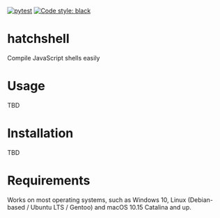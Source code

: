 [![pytest](https://github.com/nth10sd/hatchshell/actions/workflows/pytest.yml/badge.svg)](https://github.com/nth10sd/hatchshell/actions/workflows/pytest.yml)
[![Code style: black](https://img.shields.io/badge/code%20style-black-000000.svg)](https://github.com/psf/black)

# hatchshell

Compile JavaScript shells easily

# Usage

TBD

# Installation

TBD

# Requirements

Works on most operating systems, such as Windows 10, Linux (Debian-based / Ubuntu LTS / Gentoo) and macOS 10.15 Catalina and up.
